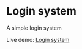 # Login system

A simple login system

Live demo: [Login system](https://ahmedabdelaal-0.github.io/login-system/)
